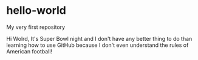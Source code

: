 # hello-world
My very first repository

Hi Wolrd,
It's Super Bowl night and I don't have any better thing to do than learning how to use GitHub because I don't even understand the rules of American football!
